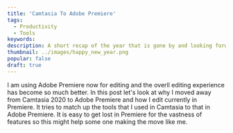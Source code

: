 ```yaml
---
title: 'Camtasia To Adobe Premiere'
tags:
  - Productivity
  - Tools
keywords:
description: A short recap of the year that is gone by and looking forward!
thumbnail: ../images/happy_new_year.png
popular: false
draft: true
---
```


I am using Adobe Premiere now for editing and the overll editing experience has become so much better. In this post let's look at why I moved away from Camtasia 2020 to Adobe Premiere and how I edit currently in Premiere. It tries to match up the tools that I used in Camtasia to that in Adobe Premiere. It is easy to get lost in Premiere for the vastness of features so this might help some one making the move like me.


